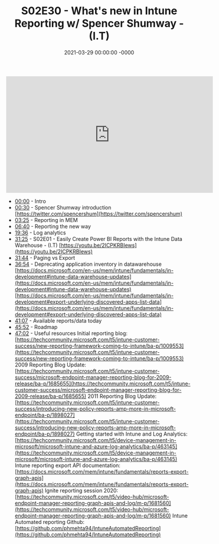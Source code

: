 ﻿---
layout: post
title: "S02E30 - What's new in Intune Reporting w/ Spencer Shumway - (I.T)"
date: 2021-03-29 00:00:00 -0000
categories:
---

<iframe loading="lazy" width="560" height="315" src="https://www.youtube.com/embed/lLNdS5ZlHoI" title="YouTube video player" frameborder="0" allow="accelerometer; autoplay; clipboard-write; encrypted-media; gyroscope; picture-in-picture" allowfullscreen></iframe>

* [00:00](https://www.youtube.com/watch?v=lLNdS5ZlHoI&t=0s) - Intro
* [00:30](https://www.youtube.com/watch?v=lLNdS5ZlHoI&t=30s) - Spencer Shumway introduction
[https://twitter.com/spencershum](https://twitter.com/spencershum)
* [03:25](https://www.youtube.com/watch?v=lLNdS5ZlHoI&t=205s) - Reporting in MEM
* [06:40](https://www.youtube.com/watch?v=lLNdS5ZlHoI&t=400s) - Reporting the new way
* [19:36](https://www.youtube.com/watch?v=lLNdS5ZlHoI&t=1176s) - Log analytics
* [31:25](https://www.youtube.com/watch?v=lLNdS5ZlHoI&t=1885s) - S02E01 - Easily Create Power BI Reports with the Intune Data Warehouse - (I.T)
[https://youtu.be/2ICPKRBIews](https://youtu.be/2ICPKRBIews)
* [31:44](https://www.youtube.com/watch?v=lLNdS5ZlHoI&t=1904s) - Paging vs Export
* [36:54](https://www.youtube.com/watch?v=lLNdS5ZlHoI&t=2214s) - Deprecating application inventory in datawarehouse
[https://docs.microsoft.com/en-us/mem/intune/fundamentals/in-development#intune-data-warehouse-updates](https://docs.microsoft.com/en-us/mem/intune/fundamentals/in-development#intune-data-warehouse-updates)
[https://docs.microsoft.com/en-us/mem/intune/fundamentals/in-development#export-underlying-discovered-apps-list-data](https://docs.microsoft.com/en-us/mem/intune/fundamentals/in-development#export-underlying-discovered-apps-list-data)
* [41:07](https://www.youtube.com/watch?v=lLNdS5ZlHoI&t=2467s) - Available reports/data today
* [45:52](https://www.youtube.com/watch?v=lLNdS5ZlHoI&t=2752s) - Roadmap
* [47:02](https://www.youtube.com/watch?v=lLNdS5ZlHoI&t=2822s) - Useful resources
Initial reporting blog: [https://techcommunity.microsoft.com/t5/intune-customer-success/new-reporting-framework-coming-to-intune/ba-p/1009553](https://techcommunity.microsoft.com/t5/intune-customer-success/new-reporting-framework-coming-to-intune/ba-p/1009553)
2009 Reporting Blog Update: [https://techcommunity.microsoft.com/t5/intune-customer-success/microsoft-endpoint-manager-reporting-blog-for-2009-release/ba-p/1685655](https://techcommunity.microsoft.com/t5/intune-customer-success/microsoft-endpoint-manager-reporting-blog-for-2009-release/ba-p/1685655)
2011 Reporting Blog Update: [https://techcommunity.microsoft.com/t5/intune-customer-success/introducing-new-policy-reports-amp-more-in-microsoft-endpoint/ba-p/1898027](https://techcommunity.microsoft.com/t5/intune-customer-success/introducing-new-policy-reports-amp-more-in-microsoft-endpoint/ba-p/1898027)
Getting started with Intune and Log Analytics: [https://techcommunity.microsoft.com/t5/device-management-in-microsoft/microsoft-intune-and-azure-log-analytics/ba-p/463145](https://techcommunity.microsoft.com/t5/device-management-in-microsoft/microsoft-intune-and-azure-log-analytics/ba-p/463145)
Intune reporting export API documentation: [https://docs.microsoft.com/mem/intune/fundamentals/reports-export-graph-apis](https://docs.microsoft.com/mem/intune/fundamentals/reports-export-graph-apis)
Ignite reporting session 2020: [https://techcommunity.microsoft.com/t5/video-hub/microsoft-endpoint-manager-reporting-graph-apis-and-log/m-p/1681560](https://techcommunity.microsoft.com/t5/video-hub/microsoft-endpoint-manager-reporting-graph-apis-and-log/m-p/1681560)
Intune Automated reporting Github: [https://github.com/phmehta94/IntuneAutomatedReporting](https://github.com/phmehta94/IntuneAutomatedReporting)

